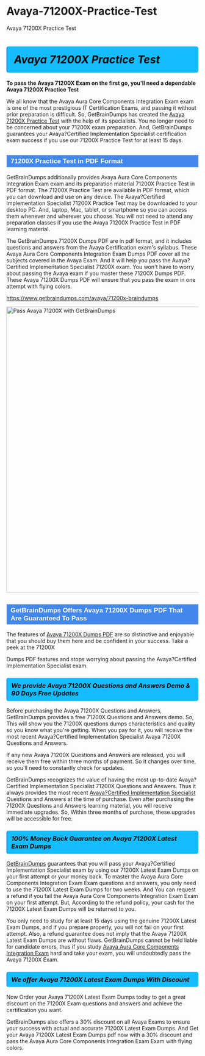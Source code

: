 # Avaya-71200X-Practice-Test
Avaya 71200X Practice Test
<h1><strong><span style="display: block; color: #000000; background: #14BDFF; border: 0.5px solid #AED6F1; border-left: 3px solid #3498DB; padding: .6em; border-radius: 6px;">                     <em>Avaya 71200X <span class="exam_variation">Practice Test</span> </em>                </span></strong>            </h1>                        <p><strong>To pass the Avaya 71200X Exam on the first go, you'll need a dependable Avaya 71200X <span class="exam_variation">Practice Test</span></strong></p>                        <p>We all know that the Avaya Aura Core Components Integration Exam exam is one of the most prestigious IT Certification Exams,             and passing it without prior preparation is difficult. So, GetBrainDumps has created the <a href="https://www.getbraindumps.com/avaya/71200x-braindumps">Avaya 71200X <span class="exam_variation">Practice Test</span></a> with the help of its specialists.             You no longer need to be concerned about your 71200X exam preparation. And, GetBrainDumps guarantees your Avaya?Certified Implementation Specialist certification             exam success if you use our 71200X <span class="exam_variation">Practice Test</span> for at least 15 days.</p>                        <h2 style="background: #4287ec; border: 1px solid #cccccc; padding: 5px 10px;">                <span style="color: #ffffff;">                    <span style="font-size: 11pt;">                        <span style="line-height: normal;">                            <span style="font-family: Calibri,sans-serif;">                                <strong>                                    <span style="font-size: 13.0pt;">71200X <span class="exam_variation">Practice Test</span> in PDF Format</span>                                </strong>                            </span>                        </span>                    </span>                </span>            </h2>                        <p>GetBrainDumps additionally provides Avaya Aura Core Components Integration Exam exam and its preparation material 71200X <span class="exam_variation">Practice Test</span> in PDF format.             The 71200X <span class="exam_variation">Practice Test</span> are available in PDF format, which you can download and use on any device. The Avaya?Certified Implementation Specialist 71200X <span class="exam_variation">Practice Test</span> may be downloaded             to your desktop PC. And, laptop, Mac, tablet, or smartphone so you can access them whenever and wherever you choose. You will not need to attend any preparation classes if you use             the Avaya 71200X <span class="exam_variation">Practice Test</span> in PDF learning material. </p>                        <p>The GetBrainDumps 71200X <span class="exam_variation2">Dumps PDF</span> are in pdf format, and  it includes questions and answers from the Avaya Certification exam's syllabus. These             Avaya Aura Core Components Integration Exam <span class="exam_variation2">Dumps PDF</span> cover all the subjects covered in the Avaya Exam. And it will help you pass the             Avaya?Certified Implementation Specialist 71200X exam. You won't have to worry about passing the Avaya exam if you master these 71200X <span class="exam_variation2">Dumps PDF</span>.             These Avaya 71200X <span class="exam_variation2">Dumps PDF</span> will ensure that you pass the exam in one attempt with flying colors.</p>                        <p><a href="https://www.getbraindumps.com/avaya/71200x-braindumps">https://www.getbraindumps.com/avaya/71200x-braindumps</a></p>                        <p><a href="https://www.getbraindumps.com/"><img src="https://www.getbraindumps.com/images/get-updated-exam-questions-with-discount-getbraindumps.jpg" class="postImage" alt="Pass Avaya 71200X with GetBrainDumps" width="750"></a></p>                            <h2 style="background: #4287ec; border: 1px solid #cccccc; padding: 5px 10px;">                <span style="color: #ffffff;">                    <span style="font-size: 11pt;">                        <span style="line-height: normal;">                            <span style="font-family: Calibri,sans-serif;">                                <strong>                                    <span style="font-size: 13.0pt;">GetBrainDumps Offers Avaya 71200X <span class="exam_variation2">Dumps PDF</span> That Are Guaranteed To Pass</span>                                </strong>                            </span>                        </span>                    </span>                </span>            </h2>                        <p>The features of <a href="https://www.getbraindumps.com/avaya-braindumps.html">Avaya 71200X <span class="exam_variation2">Dumps PDF</span></a> are so distinctive and enjoyable that you should buy them here and be confident in your success. Take a peek at the 71200X</p>            <p> <span class="exam_variation2">Dumps PDF</span> features and stops worrying about passing the Avaya?Certified Implementation Specialist exam.</p>                        <h3>                <strong>                    <span style="display: block; color: #000000; background: #14BDFF; border: 0.5px solid #AED6F1; border-left: 3px solid #3498DB; padding: .6em; border-radius: 6px;">                        <em>We provide Avaya 71200X <span class="exam_variation3">Questions and Answers</span> Demo &amp; 90 Days Free Updates</em>                    </span>                </strong>            </h3>                        <p>Before purchasing the Avaya 71200X <span class="exam_variation3">Questions and Answers</span>, GetBrainDumps provides a free 71200X <span class="exam_variation3">Questions and Answers</span> demo. So, This will show you the 71200X questions dumps             characteristics and quality so you know what you're getting. When you pay for it, you will receive the most recent             Avaya?Certified Implementation Specialist Avaya 71200X <span class="exam_variation3">Questions and Answers</span>.</p>                        <p>If any new Avaya 71200X <span class="exam_variation3">Questions and Answers</span> are released, you will receive them free within three months of payment.             So it changes over time, so you'll need to constantly check for updates.</p>                        <p>GetBrainDumps recognizes the value of having the most up-to-date Avaya?Certified Implementation Specialist 71200X <span class="exam_variation3">Questions and Answers</span>. Thus it always provides the most recent             <a href="https://www.getbraindumps.com/avaya/acis-braindumps.html">Avaya?Certified Implementation Specialist</a> <span class="exam_variation3">Questions and Answers</span> at the time of purchase. Even after purchasing the 71200X <span class="exam_variation3">Questions and Answers</span> learning material, you will receive immediate upgrades.             So, Within three months of purchase, these upgrades will be accessible for free.</p>                        <h3>                <strong>                    <span style="display: block; color: #000000; background: #14BDFF; border: 0.5px solid #AED6F1; border-left: 3px solid #3498DB; padding: .6em; border-radius: 6px;">                        <em>100% Money Back Guarantee on Avaya 71200X <span class="exam_variation4">Latest Exam Dumps</span></em>                    </span>                </strong>            </h3>                        <p><a href="https://www.getbraindumps.com/">GetBrainDumps</a> guarantees that you will pass your Avaya?Certified Implementation Specialist exam by using our 71200X <span class="exam_variation4">Latest Exam Dumps</span> on your first attempt or your money back.             To master the Avaya Aura Core Components Integration Exam Exam questions and answers, you only need to use the 71200X <span class="exam_variation4">Latest Exam Dumps</span> for             two weeks. And You can request a refund if you fail the Avaya Aura Core Components Integration Exam Exam on your first attempt. But, According to the refund policy, your cash             for the 71200X <span class="exam_variation4">Latest Exam Dumps</span> will be returned to you.</p>                        <p>You only need to study for at least 15 days using the genuine 71200X <span class="exam_variation4">Latest Exam Dumps</span>, and if you prepare properly, you will not fail on your first attempt.             Also, a refund guarantee does not imply that the Avaya 71200X <span class="exam_variation4">Latest Exam Dumps</span> are without flaws. GetBrainDumps cannot be held liable for candidate errors,             thus if you study <a href="https://www.getbraindumps.com/avaya/71200x-braindumps">Avaya Aura Core Components Integration Exam</a> hard and take your exam, you will undoubtedly pass the Avaya 71200X Exam. </p>                        <h3>                <strong>                    <span style="display: block; color: #000000; background: #14BDFF; border: 0.5px solid #AED6F1; border-left: 3px solid #3498DB; padding: .6em; border-radius: 6px;">                        <em>We offer Avaya 71200X <span class="exam_variation4">Latest Exam Dumps</span> With Discount</em>                    </span>                </strong>            </h3>                        <p>Now Order your Avaya 71200X <span class="exam_variation4">Latest Exam Dumps</span> today to get a great discount on the 71200X Exam questions and answers and achieve the certification you want.</p>                        <p>GetBrainDumps also offers a 30% discount on all Avaya Exams to ensure your success with actual and accurate 71200X <span class="exam_variation4">Latest Exam Dumps</span>. And Get your Avaya 71200X <span class="exam_variation4">Latest Exam Dumps</span>             pdf now with a 30% discount and pass the Avaya Aura Core Components Integration Exam Exam with flying colors.</p>                    
